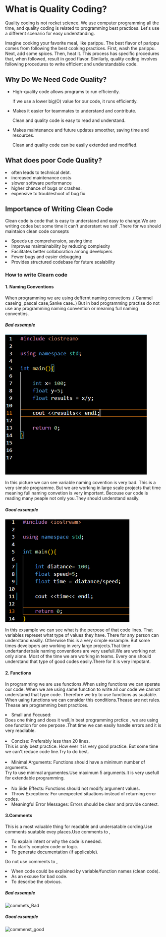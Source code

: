 <h1>What is Quality Coding?</h1>

<p>
  Quality coding is not rocket science. We use computer programming all the time, and quality coding is related to programming best practices. Let's use a different scenario for easy understanding.
</p>

<p>
  Imagine cooking your favorite meal, like parippu. The best flavor of parippu comes from following the best cooking practices. First, wash the parippu. Next, add some spices. Then, heat it. This process has specific procedures that, when followed, result in good flavor. Similarly, quality coding involves following procedures to write efficient and understandable code.
</p>

<h2>Why Do We Need Code Quality?</h2>

<ul>
  <li>High-quality code allows programs to run efficiently.
    <p>If we use a lower big(O) value for our code, it runs efficiently.</p>
  </li>
  <li>Makes it easier for teammates to understand and contribute.
    <p>Clean and quality code is easy to read and understand.</p>
  </li>
  <li>Makes maintenance and future updates smoother, saving time and resources.
    <p>Clean and quality code can be easily extended and modified.</p>
  </li>
</ul>

<h2>What does poor Code Quality?</h2>

<li>
often leads to technical debt.
</li>
<li>
increased maintenance costs
</li>
<li>
slower software performance
</li>
<li>
higher chance of bugs or crashes.
</li>
<li>
expensive to troubleshoot of bug fix
</li>

<h2>Importance of Writing
Clean Code</h2>

<p>Clean code is code that is easy to 
understand and easy to change.We are writing codes but some time it can't understant we salf .There for we should maintaion clean code consepts
</p>

<li>
Speeds up comprehension, saving time
</li>
<li>
Improves maintainability by reducing 
complexity
</li>
<li>
 Facilitates better collaboration among 
developers
</li>
<li>
Fewer bugs and easier debugging
</li>
<li>
Provides structured codebase for future 
scalability
</li>

<h3>How to write Clearn code</h3>

<h4>1. Naming Conventions</h4>

<p>When programming we are using deffernt naming convetions .( Cammel caseing ,pascal case,Sanke case..) But in bad programming practise do not use any programming naming convention or meaning full naming conventins.  </p>

<h5>Bad exsample</h5>

![Bad exsample](image.png)

<p>In this picture we can see variable naming covention is very bad. This is a very simple programme. But we are working in large scale projects that time meaning full naming convetion is very important. Becouse our code is reading many peaple not only you.They should understand easily.</p>

<h5>Good exsample</h5>

![Good exsample](image-1.png)

 <p>In this exsample we can see what is the perpose of that code lines. That variables represet what type of values they have. There for any person can understand easilly. Otherwise this is a very simple exsample. But some times developers are working in very large projects.That time undertanderbale naming conventions are very usefull.We are working not only alone. Most of the time we are working in teams. Every one should understand that type of good codes easily.There for it is very impotant.  </p>

 <h4>2. Functions </h4>

 <p>In programming we are use functions.When using functions we can sperate our code. When we are using same function to write all our code we cannot understamd that type code. Therefore we try to use functions as suatable. When uaing functions we can consider this conditions.Thease are not rules. Thease are programming best practices.</p>

 <li>
 Small and Focused: 
 <br/>
 Does one thing and does it well,In best programming prctice , we are using one function for one perpose .That time we can easily handle errors and it is very readiable.
 </li>
<br/>

 <li>
 Concise: Preferably less than 20 lines.<br/>
 This is only best practice. How ever it is very good practice. But some time we can't reduce code line.Try to do best. 
 </li>
 <br/>
 <li>
  Minimal Arguments: Functions should have a minimum number of arguments.<br/>
  Try to use minimal argumentes.Use maximum 5 arguments.It is very usefull for extendable programming.
 </li>
 <br/>
 <li>
  No Side Effects: Functions should not modify argument values.<br/>
 </li>
 <li>
  Throw Exceptions: For unexpected situations instead of returning error codes.
 </li>
 <li>
  Meaningful Error Messages: Errors should be clear and provide context.
 </li>

<h4>
3.Comments
</h4>

<p>This is a most valuable thing for readable and undersatable cording.Use comments suatable evey places.Use comments to , </p>

 <li>
To explain intent or why the code is needed.
 </li>
 <li>
To clarify complex code or logic.
 </li>
 <li>
To generate documentation (if applicable).
 </li>

 <p>Do not use comments to , </p>

  <li>
 When code could be explained by variable/function names (clean code).
 </li>
  <li>
 As an excuse for bad code.
 </li>
  <li>
 To describe the obvious.
 </li>

<h5>Bad exsample</h5>

<image src="image-3.png" alt="commets_Bad"/>

<h5>Good exsample</h5>
<image src="image-2.png" alt ="commenst_good"/>